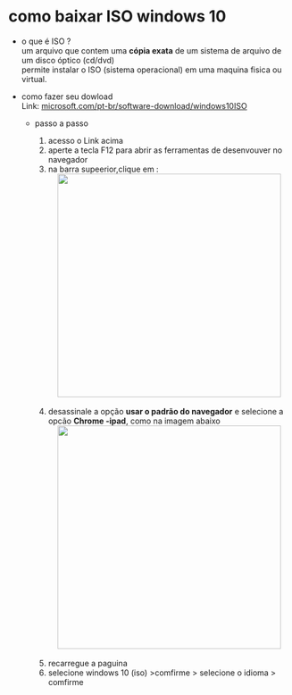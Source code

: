 # como baixar ISO windows 10
- o que é ISO ?<br>
um arquivo que contem uma **cópia exata** de um sistema de arquivo de um disco óptico (cd/dvd)<br>
permite instalar o ISO (sistema operacional) em uma maquina fisica ou virtual.<br>
- como fazer seu dowload <br>
Link: [microsoft.com/pt-br/software-download/windows10ISO](https://www.microsoft.com/pt-br/software-download/windows10ISO)

  - passo a passo <br>

    1. acesso o Link acima<br>
    2. aperte a tecla F12 para abrir as ferramentas de desenvouver no navegador <br>
    3. na barra supeerior,clique em :<br>
 <img src="https://github.com/user-attachments/assets/991c7b3f-21f7-498b-a964-860ec9ac758a" width="400" style="display:block;margin:auto;"><br>
    4. desassinale a opção **usar o padrão do navegador** e selecione a opcão **Chrome -ipad**,
como na imagem abaixo<br>
<img src="https://github.com/user-attachments/assets/66c5a84a-4cac-4708-b0ac-c1ce61b2cc8a" 
width="400" style="display: block; margin: auto;"><br>
    5. recarregue a paguina<br>
    6. selecione windows 10 (iso) >comfirme > selecione o idioma > comfirme <br>
